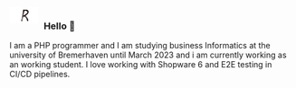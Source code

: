 <img src="/images/logo_ruben.png" alt="logo" style="float: left; size: 10%; width: 10%; margin-right: 10px;" />

### Hello 👋
I am a PHP programmer and I am studying business Informatics at the university of Bremerhaven until March 2023 and i am currently working as an working student.
I love working with Shopware 6 and E2E testing in CI/CD pipelines.
